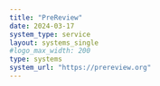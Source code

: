 ```yaml
---
title: "PreReview"
date: 2024-03-17
system_type: service
layout: systems_single
#logo_max_width: 200
type: systems
system_url: "https://prereview.org"
---
```

